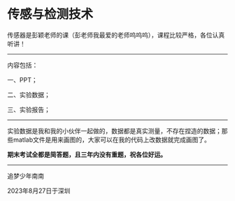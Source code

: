 # 传感与检测技术
传感器是彭颖老师的课（彭老师我最爱的老师呜呜呜），课程比较严格，各位认真听讲！

------

内容包括：

一、PPT；

二、实验数据；

三、实验报告；

------

实验数据是我和我的小伙伴一起做的，数据都是真实测量，不存在捏造的数据；那些matlab文件是用来画图的，大家可以在我的代码上改数据就完成画图了。

**期末考试全都是简答题，且三年内没有重题，祝各位好运。**

------

追梦少年南南

2023年8月27日于深圳